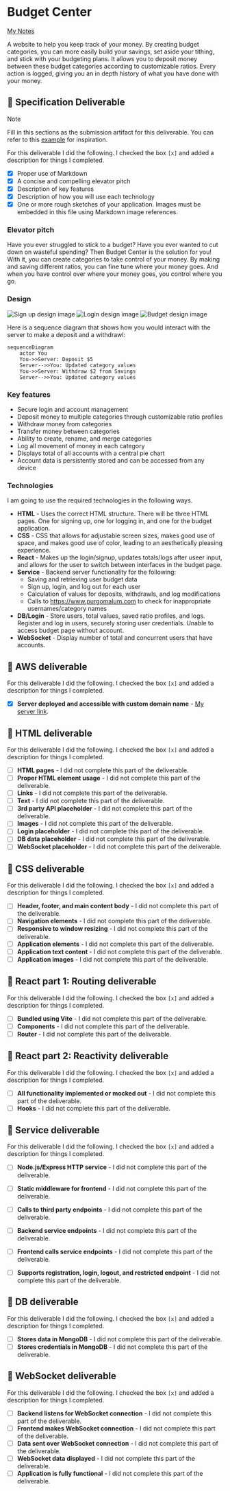 # Budget Center

[My Notes](notes.md)

A website to help you keep track of your money. By creating budget categories, you can more easily build your savings, set aside your tithing, and stick with your budgeting plans. It allows you to deposit money between these budget categories according to customizable ratios. Every action is logged, giving you an in depth history of what you have done with your money.

## 🚀 Specification Deliverable

> [!NOTE]
>  Fill in this sections as the submission artifact for this deliverable. You can refer to this [example](https://github.com/webprogramming260/startup-example/blob/main/README.md) for inspiration.

For this deliverable I did the following. I checked the box `[x]` and added a description for things I completed.

- [x] Proper use of Markdown
- [x] A concise and compelling elevator pitch
- [x] Description of key features
- [x] Description of how you will use each technology
- [x] One or more rough sketches of your application. Images must be embedded in this file using Markdown image references.

### Elevator pitch

Have you ever struggled to stick to a budget? Have you ever wanted to cut down on wasteful spending? Then Budget Center is the solution for you! With it, you can create categories to take control of your money. By making and saving different ratios, you can fine tune where your money goes. And when you have control over where your money goes, you control where you go.

### Design

![Sign up design image](./images/SignUp.png)
![Login design image](./images/Login.png)
![Budget design image](./images/Budget.JPG)

Here is a sequence diagram that shows how you would interact with the server to make a deposit and a withdrawl:

```mermaid
sequenceDiagram
    actor You
    You->>Server: Deposit $5
    Server-->>You: Updated category values
    You->>Server: Withdraw $2 from Savings
    Server-->>You: Updated category values
```

### Key features

- Secure login and account management
- Deposit money to multiple categories through customizable ratio profiles
- Withdraw money from categories
- Transfer money between categories
- Ability to create, rename, and merge categories
- Log all movement of money in each category
- Displays total of all accounts with a central pie chart
- Account data is persistently stored and can be accessed from any device

### Technologies

I am going to use the required technologies in the following ways.

- **HTML** - Uses the correct HTML structure. There will be three HTML pages. One for signing up, one for logging in, and one for the budget application.
- **CSS** - CSS that allows for adjustable screen sizes, makes good use of space, and makes good use of color, leading to an aesthetically pleasing experience.
- **React** - Makes up the login/signup, updates totals/logs after useer input, and allows for the user to switch between interfaces in the budget page.
- **Service** - Backend server functionality for the following:
  - Saving and retrieving user budget data
  - Sign up, login, and log out for each user
  - Calculation of values for deposits, withdrawls, and log modifications
  - Calls to https://www.purgomalum.com to check for inappropriate usernames/category names
- **DB/Login** - Store users, total values, saved ratio profiles, and logs. Register and log in users, securely storing user credentials. Unable to access budget page without account.
- **WebSocket** - Display number of total and concurrent users that have accounts.

## 🚀 AWS deliverable

For this deliverable I did the following. I checked the box `[x]` and added a description for things I completed.

- [x] **Server deployed and accessible with custom domain name** - [My server link](https://startup.plarke.net).

## 🚀 HTML deliverable

For this deliverable I did the following. I checked the box `[x]` and added a description for things I completed.

- [ ] **HTML pages** - I did not complete this part of the deliverable.
- [ ] **Proper HTML element usage** - I did not complete this part of the deliverable.
- [ ] **Links** - I did not complete this part of the deliverable.
- [ ] **Text** - I did not complete this part of the deliverable.
- [ ] **3rd party API placeholder** - I did not complete this part of the deliverable.
- [ ] **Images** - I did not complete this part of the deliverable.
- [ ] **Login placeholder** - I did not complete this part of the deliverable.
- [ ] **DB data placeholder** - I did not complete this part of the deliverable.
- [ ] **WebSocket placeholder** - I did not complete this part of the deliverable.

## 🚀 CSS deliverable

For this deliverable I did the following. I checked the box `[x]` and added a description for things I completed.

- [ ] **Header, footer, and main content body** - I did not complete this part of the deliverable.
- [ ] **Navigation elements** - I did not complete this part of the deliverable.
- [ ] **Responsive to window resizing** - I did not complete this part of the deliverable.
- [ ] **Application elements** - I did not complete this part of the deliverable.
- [ ] **Application text content** - I did not complete this part of the deliverable.
- [ ] **Application images** - I did not complete this part of the deliverable.

## 🚀 React part 1: Routing deliverable

For this deliverable I did the following. I checked the box `[x]` and added a description for things I completed.

- [ ] **Bundled using Vite** - I did not complete this part of the deliverable.
- [ ] **Components** - I did not complete this part of the deliverable.
- [ ] **Router** - I did not complete this part of the deliverable.

## 🚀 React part 2: Reactivity deliverable

For this deliverable I did the following. I checked the box `[x]` and added a description for things I completed.

- [ ] **All functionality implemented or mocked out** - I did not complete this part of the deliverable.
- [ ] **Hooks** - I did not complete this part of the deliverable.

## 🚀 Service deliverable

For this deliverable I did the following. I checked the box `[x]` and added a description for things I completed.

- [ ] **Node.js/Express HTTP service** - I did not complete this part of the deliverable.
- [ ] **Static middleware for frontend** - I did not complete this part of the deliverable.
- [ ] **Calls to third party endpoints** - I did not complete this part of the deliverable.
- [ ] **Backend service endpoints** - I did not complete this part of the deliverable.
- [ ] **Frontend calls service endpoints** - I did not complete this part of the deliverable.
- [ ] **Supports registration, login, logout, and restricted endpoint** - I did not complete this part of the deliverable.


## 🚀 DB deliverable

For this deliverable I did the following. I checked the box `[x]` and added a description for things I completed.

- [ ] **Stores data in MongoDB** - I did not complete this part of the deliverable.
- [ ] **Stores credentials in MongoDB** - I did not complete this part of the deliverable.

## 🚀 WebSocket deliverable

For this deliverable I did the following. I checked the box `[x]` and added a description for things I completed.

- [ ] **Backend listens for WebSocket connection** - I did not complete this part of the deliverable.
- [ ] **Frontend makes WebSocket connection** - I did not complete this part of the deliverable.
- [ ] **Data sent over WebSocket connection** - I did not complete this part of the deliverable.
- [ ] **WebSocket data displayed** - I did not complete this part of the deliverable.
- [ ] **Application is fully functional** - I did not complete this part of the deliverable.
